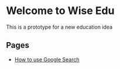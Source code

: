 # Welcome to Wise Edu

This is a prototype for a new education idea

## Pages
* [How to use Google Search](/google-search.md)
